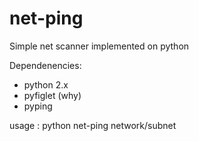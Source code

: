 # net-ping
Simple net scanner implemented on python

Dependenencies:
* python 2.x
* pyfiglet (why)
* pyping

usage : python net-ping network/subnet